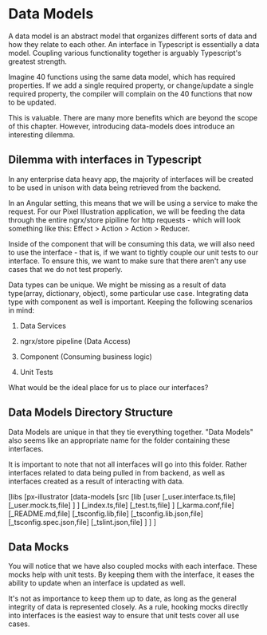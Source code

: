  Data Models 
============

A data model is an abstract model that organizes different sorts of data
and how they relate to each other. An interface in Typescript is
essentially a data model. Coupling various functionality together is
arguably Typescript's greatest strength.

Imagine 40 functions using the same data model, which has required
properties. If we add a single required property, or change/update a
single required property, the compiler will complain on the 40 functions
that now to be updated.

This is valuable. There are many more benefits which are beyond the
scope of this chapter. However, introducing data-models does introduce
an interesting dilemma.

Dilemma with interfaces in Typescript
-------------------------------------

In any enterprise data heavy app, the majority of interfaces will be
created to be used in unison with data being retrieved from the backend.

In an Angular setting, this means that we will be using a service to
make the request. For our Pixel Illustration application, we will be
feeding the data through the entire ngrx/store pipiline for http
requests - which will look something like this: Effect \> Action \>
Action \> Reducer.

Inside of the component that will be consuming this data, we will also
need to use the interface - that is, if we want to tightly couple our
unit tests to our interface. To ensure this, we want to make sure that
there aren't any use cases that we do not test properly.

Data types can be unique. We might be missing as a result of data
type(array, dictionary, object), some particular use case. Integrating
data type with component as well is important. Keeping the following
scenarios in mind:

1.  Data Services

2.  ngrx/store pipeline (Data Access)

3.  Component (Consuming business logic)

4.  Unit Tests

What would be the ideal place for us to place our interfaces?

Data Models Directory Structure
-------------------------------

Data Models are unique in that they tie everything together. \"Data
Models\" also seems like an appropriate name for the folder containing
these interfaces.

It is important to note that not all interfaces will go into this
folder. Rather interfaces related to data being pulled in from backend,
as well as interfaces created as a result of interacting with data.

\[libs \[px-illustrator \[data-models \[src \[lib \[user
\[\_user.interface.ts,file\] \[\_user.mock.ts,file\] \] \]
\[\_index.ts,file\] \[\_test.ts,file\] \] \[\_karma.conf,file\]
\[\_README.md,file\] \[\_tsconfig.lib,file\]
\[\_tsconfig.lib.json,file\] \[\_tsconfig.spec.json,file\]
\[\_tslint.json,file\] \] \] \]

Data Mocks
----------

You will notice that we have also coupled mocks with each interface.
These mocks help with unit tests. By keeping them with the interface, it
eases the ability to update when an interface is updated as well.

It's not as importance to keep them up to date, as long as the general
integrity of data is represented closely. As a rule, hooking mocks
directly into interfaces is the easiest way to ensure that unit tests
cover all use cases.
